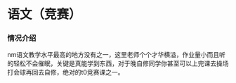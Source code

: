 # 语文（竞赛）
### 情况介绍
nm语文教学水平最高的地方没有之一，这里老师个个才华横溢，作业量小而且听的轻松不会催眠，关键是真能学到东西，对于晚自修同学你甚至可以上完课去操场打会球再回去自修，绝对的t0竞赛课之一。
